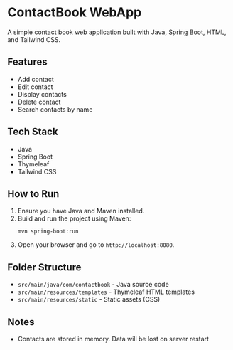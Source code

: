 # ContactBook WebApp

A simple contact book web application built with Java, Spring Boot, HTML, and Tailwind CSS.

## Features
- Add contact
- Edit contact
- Display contacts
- Delete contact
- Search contacts by name

## Tech Stack
- Java
- Spring Boot
- Thymeleaf
- Tailwind CSS

## How to Run
1. Ensure you have Java and Maven installed.
2. Build and run the project using Maven:
   ```shell
   mvn spring-boot:run
   ```
3. Open your browser and go to `http://localhost:8080`.

## Folder Structure
- `src/main/java/com/contactbook` - Java source code
- `src/main/resources/templates` - Thymeleaf HTML templates
- `src/main/resources/static` - Static assets (CSS)

## Notes
- Contacts are stored in memory. Data will be lost on server restart
